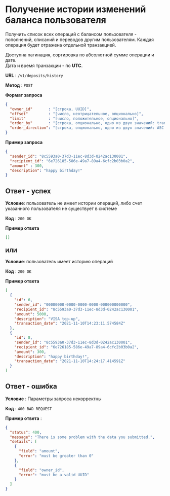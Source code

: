 # Получение истории изменений баланса пользователя

Получить список всех операций с балансом пользователя - пополнений, списаний и переводов другим пользователям.
Каждая операция будет отражена отдельной транзакцией.

Доступна пагинация, сортировка по абсолютной сумме операции и дате.<br>
Дата и время транзакции - по **UTC**.

**URL** : `/v1/deposits/history`

**Метод** : `POST`

**Формат запроса**

```json
{
  "owner_id"       : "[строка, UUID]",
  "offset"         : "[число, неотрицательное, опционально]",
  "limit"          : "[число, положительное, опционально]",
  "order_by"       : "[строка, опционально, одно из двух значений: transaction_date или amount]",
  "order_direction": "[строка, опционально, одно из двух значений: ASC или DESC]"
}
```

**Пример запроса**

```json
{
  "sender_id": "8c5593a0-37d3-11ec-8d3d-0242ac130001",
  "recipient_id": "6e726185-586e-49a7-89a4-6cfc2b03b0a2",
  "amount" : 300,
  "description": "happy birthday!"
}
```

## Ответ - успех

**Условие**: пользователь не имеет истории операций, либо счет указанного пользователя
не существует в системе

**Код** : `200 OK`

**Пример ответа**

```json
[]
```

### ИЛИ 

**Условие**: пользователь имеет историю операций

**Код** : `200 OK`

**Пример ответа**

```json
[
  {
    "id": 6,
    "sender_id": "00000000-0000-0000-0000-000000000000",
    "recipient_id": "8c5593a0-37d3-11ec-8d3d-0242ac130001",
    "amount": 5000,
    "description": "VISA top-up",
    "transaction_date": "2021-11-10T14:23:11.574584Z"
  },
  {
    "id": 8,
    "sender_id": "8c5593a0-37d3-11ec-8d3d-0242ac130001",
    "recipient_id": "6e726185-586e-49a7-89a4-6cfc2b03b0a2",
    "amount": 300,
    "description": "happy birthday!",
    "transaction_date": "2021-11-10T14:24:17.414591Z"
  }
]
```

## Ответ - ошибка

**Условие** : Параметры запроса некорректны

**Код** : `400 BAD REQUEST`

**Пример ответа** :

```json
{
  "status": 400,
  "message": "There is some problem with the data you submitted.",
  "details": [
    {
      "field": "amount",
      "error": "must be greater than 0"
    },
    {
      "field": "owner_id",
      "error": "must be a valid UUID"
    }
  ]
}
```